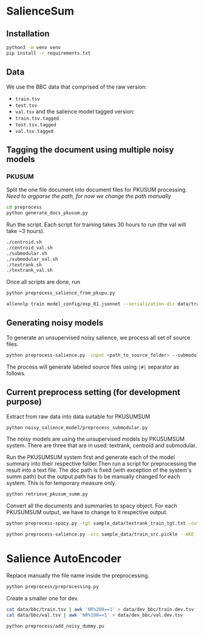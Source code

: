# SalienceSum

## Installation
```bash
python3 -m venv venv
pip install -r requirements.txt
```

## Data
We use the BBC data that comprised of the raw version: 
- `train.tsv`
- `test.tsv`
- `val.tsv`
and the salience model tagged version:
- `train.tsv.tagged`
- `test.tsv.tagged`
- `val.tsv.tagged`

## Tagging the document using multiple noisy models
### PKUSUM
Split the one file document into document files for PKUSUM processing.
*Need to argparse the path, for now we change the path manually*
```bash
cd preprocess
python generate_docs_pkusum.py
```
Run the script. Each script for training takes 30 hours to run (the val will take ~3 hours).  
```bash
./centroid.sh
./centroid_val.sh
./submodular.sh
./submodular_val.sh
./textrank.sh
./textrank_val.sh
```
Once all scripts are done, run
```bash
python preprocess_salience_from_pkupu.py
```

```bash
allennlp train model_config/exp_01.jsonnet --serialization-dir data/train_01 --include-package salience_sum --file-friendly-logging
```
## Generating noisy models
To generate an unsupervised noisy salience, we process all set of source files.

```bash
python preprocess-salience.py -input <path_to_source_folder> --submodular --NER --textrank --compression -max-words 30
```

The process will generate labeled source files using `|#|` separator as follows.


## Current preprocess setting (for development purpose)
Extract from raw data into data suitable for PKUSUMSUM
```bash
python noisy_salience_model/preprocess_submodular.py
```
The noisy models are using the unsupervised models by PKUSUMSUM system. There are three that are in used: textrank, centroid and submodular. 

Run the PKUSUMSUM system first and generate each of the model summary into their respective folder.Then run a script for preprocessing the result into a text file. The doc path is fixed (with exception of the system's summ path) but the output path has to be manually changed for each system. This is for temporary measure only.
```bash
python retrieve_pkusum_summ.py
```
Convert all the documents and summaries to spacy object. For each PKUSUMSUM output, we have to change to it respective output.
```bash
python preprocess-spacy.py -tgt sample_data/textrank_train_tgt.txt -output sample_data
```

```bash
python preprocess-salience.py -src sample_data/train_src.pickle --AKE --submodular -submodular_tgt sample_data/submodular_train_tgt.pickle --centroid -centroid_tgt sample_data/centroid_train_tgt.pickle --textrank -textrank_tgt sample_data/textrank_train_tgt.pickle --NER -max_words 30 --gold -highlight sample_data/df_gold.pickle -doc_id sample_data/doc_id.txt
```

# Salience AutoEncoder

Replace manually the file name inside the preprocessing.
```bash
python preprocess/preprocessing.py
```

Create a smaller one for dev.
```bash
cat data/bbc/train.tsv | awk 'NR%200==1' > data/dev_bbc/train.dev.tsv
cat data/bbc/val.tsv | awk 'NR%100==1' > data/dev_bbc/val.dev.tsv
```

```bash
python preprocess/add_noisy_dummy.pu
```
